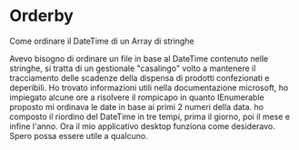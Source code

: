 # Orderby
Come ordinare il DateTime di un Array di stringhe

Avevo bisogno di ordinare un file in base al DateTime contenuto nelle stringhe, si tratta di un gestionale "casalingo" volto a mantenere il tracciamento delle scadenze della dispensa di prodotti confezionati e deperibili.
Ho trovato informazioni utili nella documentazione microsoft, ho impiegato alcune ore a risolvere il rompicapo in quanto IEnumerable proposto mi ordinava
le date in base ai primi 2 numeri della data.
ho composto il riordino del DateTime in tre tempi, prima il giorno, poi il mese e infine l'anno.
Ora il mio applicativo desktop funziona come desideravo. Spero possa essere utile a qualcuno.
